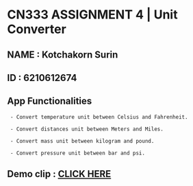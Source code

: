 # CN333 ASSIGNMENT 4 | Unit Converter

## NAME : Kotchakorn Surin

## ID : 6210612674

## App Functionalities

     - Convert temperature unit between Celsius and Fahrenheit. 
     
     - Convert distances unit between Meters and Miles. 
    
     - Convert mass unit between kilogram and pound. 
     
     - Convert pressure unit between bar and psi. 
     
## Demo clip : [CLICK HERE](https://youtu.be/KGfYm8g6kjs)
